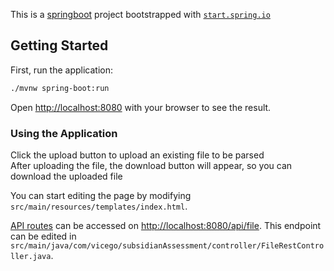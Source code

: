 This is a [springboot](https://spring.io/projects/spring-boot) project bootstrapped
with [`start.spring.io`](start.spring.io)

## Getting Started

First, run the application:

```bash
./mvnw spring-boot:run
```

Open [http://localhost:8080](http://localhost:8080) with your browser to see the result.

### Using the Application

Click the upload button to upload an existing file to be parsed   
After uploading the file, the download button will appear, so you can download the uploaded file

You can start editing the page by modifying `src/main/resources/templates/index.html`.

[API routes](http://localhost:8080/api/file) can be accessed
on [http://localhost:8080/api/file](http://localhost:8080/api/file). This endpoint can be edited
in `src/main/java/com/vicego/subsidianAssessment/controller/FileRestController.java`.  

